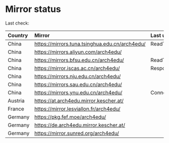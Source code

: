 <script src="./time.js"></script>
# Mirror status
Last check: <script type="text/javascript">localize(1685848130.8436007);</script>

|Country|Mirror|Last update|
|:------|:-----|:----------|
|China|https://mirrors.tuna.tsinghua.edu.cn/arch4edu/|ReadTimeout|
|China|https://mirrors.aliyun.com/arch4edu/|<script type="text/javascript">localize(1685644418);</script>|
|China|https://mirrors.bfsu.edu.cn/arch4edu/|ReadTimeout|
|China|https://mirror.iscas.ac.cn/arch4edu/|Response 404|
|China|https://mirrors.nju.edu.cn/arch4edu/|<script type="text/javascript">localize(1685730646);</script>|
|China|https://mirrors.sau.edu.cn/arch4edu/|<script type="text/javascript">localize(1673850842);</script>|
|China|https://mirrors.ynu.edu.cn/arch4edu/|ConnectTimeout|
|Austria|https://at.arch4edu.mirror.kescher.at/|<script type="text/javascript">localize(1685816979);</script>|
|France|https://mirror.lesviallon.fr/arch4edu/|<script type="text/javascript">localize(1685816979);</script>|
|Germany|https://pkg.fef.moe/arch4edu/|<script type="text/javascript">localize(1685816979);</script>|
|Germany|https://de.arch4edu.mirror.kescher.at/|<script type="text/javascript">localize(1685816979);</script>|
|Germany|https://mirror.sunred.org/arch4edu/|<script type="text/javascript">localize(1685816979);</script>|

<script src="./tablefilter/tablefilter.js"></script>
<script src="./table.js"></script>